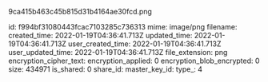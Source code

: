 9ca415b463c45b815d31b4164ae30fcd.png

id: f994bf31080443fcac7103285c736313
mime: image/png
filename: 
created_time: 2022-01-19T04:36:41.713Z
updated_time: 2022-01-19T04:36:41.713Z
user_created_time: 2022-01-19T04:36:41.713Z
user_updated_time: 2022-01-19T04:36:41.713Z
file_extension: png
encryption_cipher_text: 
encryption_applied: 0
encryption_blob_encrypted: 0
size: 434971
is_shared: 0
share_id: 
master_key_id: 
type_: 4